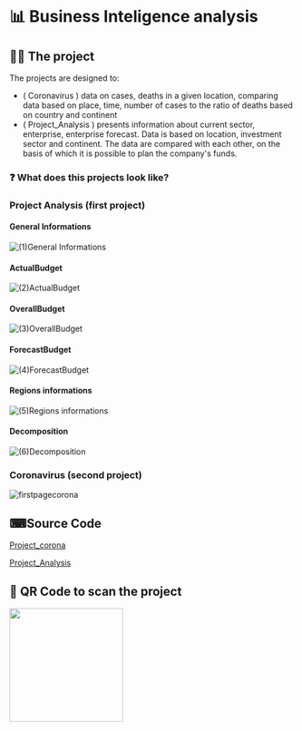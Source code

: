
# 📊 Business Inteligence analysis


## 👨‍💻 The project 
The projects are designed to:
   
   
- ( Coronavirus )  data on cases, deaths in a given location, comparing data based on place, time, number of cases to the ratio of deaths based on country and continent
- ( Project_Analysis ) presents information about current sector, enterprise, enterprise forecast. Data is based on location, investment sector and continent. The data are compared with each other, on the basis of which it is possible to plan the company's funds.


### ❓ What does this projects look like?

### Project Analysis (first project)
#### General Informations
![(1)General Informations](https://user-images.githubusercontent.com/82182989/226898508-be935e4d-fc95-4042-9d02-c8603f5072a6.png)
#### ActualBudget
![(2)ActualBudget](https://user-images.githubusercontent.com/82182989/226898529-a2371285-cbc6-450d-a994-be7b25123662.png)
#### OverallBudget
![(3)OverallBudget](https://user-images.githubusercontent.com/82182989/226898526-3098ac51-33bb-40ff-8efd-6524a28f41a6.png)
#### ForecastBudget
![(4)ForecastBudget](https://user-images.githubusercontent.com/82182989/226898523-02ae5a45-ab43-45d1-bff5-a86d9b10d0e7.png)
#### Regions informations
![(5)Regions informations](https://user-images.githubusercontent.com/82182989/226898518-3916ec1f-6b11-419e-8987-2c11f55ae387.png)
#### Decomposition
![(6)Decomposition](https://user-images.githubusercontent.com/82182989/226898516-45c6e0b1-5296-414f-9ac6-317fe5d8b04b.png)


### Coronavirus (second project)

![firstpagecorona](https://user-images.githubusercontent.com/82182989/226899226-608758b4-dfc2-4db8-8e7f-680fd7cd81ad.jpg)



## ⌨Source Code


[Project_corona](https://github.com/piotek8/PowerBI_projects/blob/main/Coronavirus/Project_corona.pbix)


[Project_Analysis](https://github.com/piotek8/PowerBI_projects/blob/main/Project_Analysis/Project_Analysis.pbix)
## 👋 QR Code to scan the project

<a href="url"><img src="https://user-images.githubusercontent.com/82182989/226906812-5627e377-556a-416b-9759-ffdfb92d123a.png" align="left" height="200" width="200" ></a>
